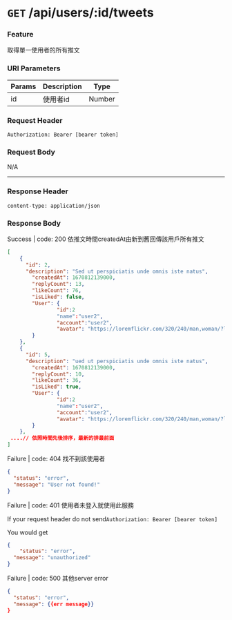# `GET` /api/users/:id/tweets

### Feature

取得單一使用者的所有推文

### URI Parameters

| Params | Description | Type |
| --- | --- | --- |
| id | 使用者id | Number |

### Request Header

```
Authorization: Bearer [bearer token]
```

### Request Body

N/A

---

### Response Header

```
content-type: application/json
```

### Response Body

Success | code: 200 依推文時間createdAt由新到舊回傳該用戶所有推文

```json
[
	{
	  "id": 2,
	  "description": "Sed ut perspiciatis unde omnis iste natus",
		"createdAt": 1670812139000,
		"replyCount": 13,
		"likeCount": 76,
		"isLiked": false,
		"User": {
				"id":2
				"name":"user2",
				"account":"user2",
				"avatar": "https://loremflickr.com/320/240/man,woman/?lock=36"
		}
	},
	{
	  "id": 5,
	  "description": "ued ut perspiciatis unde omnis iste natus",
		"createdAt": 1670812139000,
		"replyCount": 10,
		"likeCount": 36,
		"isLiked": true,
		"User": {
				"id":2
				"name":"user2",
				"account":"user2",
				"avatar": "https://loremflickr.com/320/240/man,woman/?lock=36"
		}
	},
 ....// 依照時間先後排序，最新的排最前面
]

```

Failure | code: 404 找不到該使用者

```json
{
  "status": "error",
  "message": "User not found!"
}
```

Failure | code: 401 使用者未登入就使用此服務

If your request header do not send`Authorization: Bearer [bearer token]`

You would get

```json
{
	"status": "error",
  "message": "unauthorized"
}
```

Failure | code: 500 其他server error

```json
{
  "status": "error",
  "message": {{err message}}
}
```
